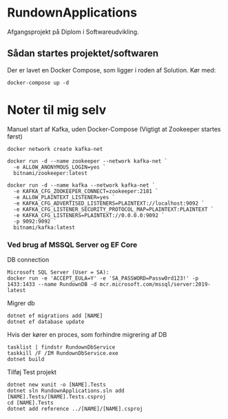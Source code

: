 # RundownApplications
Afgangsprojekt på Diplom i Softwareudvikling.  
## Sådan startes projektet/softwaren
Der er lavet en Docker Compose, som ligger i roden af Solution. Kør med:
```
docker-compose up -d

```

# Noter til mig selv

Manuel start af Kafka, uden Docker-Compose (Vigtigt at Zookeeper startes først)
```
docker network create kafka-net

docker run -d --name zookeeper --network kafka-net `
  -e ALLOW_ANONYMOUS_LOGIN=yes `
  bitnami/zookeeper:latest

docker run -d --name kafka --network kafka-net `
  -e KAFKA_CFG_ZOOKEEPER_CONNECT=zookeeper:2181 `
  -e ALLOW_PLAINTEXT_LISTENER=yes `
  -e KAFKA_CFG_ADVERTISED_LISTENERS=PLAINTEXT://localhost:9092 `
  -e KAFKA_CFG_LISTENER_SECURITY_PROTOCOL_MAP=PLAINTEXT:PLAINTEXT `
  -e KAFKA_CFG_LISTENERS=PLAINTEXT://0.0.0.0:9092 `
  -p 9092:9092 `
  bitnami/kafka:latest

```
### Ved brug af MSSQL Server og EF Core  
DB connection
```
Microsoft SQL Server (User = SA):
docker run -e 'ACCEPT_EULA=Y' -e 'SA_PASSWORD=Passw0rd123!' -p 1433:1433 --name RundownDB -d mcr.microsoft.com/mssql/server:2019-latest
```

Migrer db
```
dotnet ef migrations add [NAME]
dotnet ef database update
```

Hvis der kører en proces, som forhindre migrering af DB
```
tasklist | findstr RundownDbService
taskkill /F /IM RundownDbService.exe
dotnet build
```
Tilføj Test projekt
```
dotnet new xunit -o [NAME].Tests
dotnet sln RundownApplications.sln add [NAME].Tests/[NAME].Tests.csproj
cd [NAME].Tests
dotnet add reference ../[NAME]/[NAME].csproj
```



